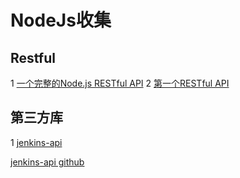 # NodeJs收集

## Restful
1 [一个完整的Node.js RESTful API](https://www.cnblogs.com/machao/p/7607308.html)
2 [第一个RESTful API](https://www.cnblogs.com/machao/p/7497019.html)

## 第三方库
1 [jenkins-api](https://www.npmjs.com/package/jenkins-api)

  [jenkins-api github](https://github.com/jansepar/node-jenkins-api)
  